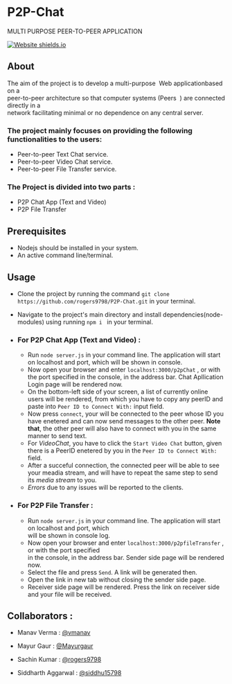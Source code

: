 # P2P-Chat

MULTI PURPOSE PEER-TO-PEER​​ APPLICATION

[![Website shields.io](https://img.shields.io/badge/nodeJS-server-green.svg)](https://github.com/rogers9798/P2P-Chat) 

## About 

The aim of the project is to develop a multi-purpose ​ Web application​ based on a <br> peer-to-peer architecture so that computer systems (​ Peers ​ ) are connected directly in a <br> network facilitating minimal or no dependence on any central server.


### The project mainly focuses on providing the following functionalities to the users:

* Peer-to-peer Text Chat service.
* Peer-to-peer Video Chat service.
* Peer-to-peer File Transfer service.


### The Project is divided into two parts :

* P2P Chat App (Text and Video)
* P2P File Transfer

## Prerequisites

* Nodejs should be installed in your system.
* An active command line/terminal.


## Usage 

* Clone the project by running the command `git clone https://github.com/rogers9798/P2P-Chat.git` in your terminal.
* Navigate to the project's main directory and install dependencies(node-modules) using running `npm i ` in your terminal. 

* ### For P2P Chat App (Text and Video) : 
    
    * Run `node server.js` in your command line. The application will start on localhost and port, which will be shown in console.
    * Now open your browser and enter `localhost:3000/p2pChat` , or with the port specified in the console, in the address bar. Chat Apllication Login page will be rendered now.
    * On the bottom-left side of your screen, a list of currently online users will be rendered, from which you have to copy any peerID and paste into `Peer ID to Connect With:` input field.
    * Now press `connect`, your will be connected to the peer whose ID you have enetered and can now send messages to the other peer. **Note that**, the other peer will also have to connect with you in the same manner to send text.
    * For *VideoChat*, you have to click the `Start Video Chat` button, given there is a PeerID enetered by you in the `Peer ID to Connect With:` field.
    * After a succeful connection, the connected peer will be able to see your meadia stream, and will have to repeat the same step to send its *media stream* to you.
    * *Errors* due to any issues will be reported to the clients.

* ### For P2P File Transfer :

    * Run `node server.js` in your command line. The application will start on localhost and port, which <br> will be shown in console log.
    * Now open your browser and enter `localhost:3000/p2pfileTransfer` , or with the port specified <br> in the console, in the address bar. Sender side page will be rendered now.
    * Select the file and press `Send`. A link will be generated then.
    * Open the link in new tab without closing the sender side page.
    * Receiver side page will be rendered. Press the link on receiver side and your file will be received.


## Collaborators :

* Manav Verma               : [@vmanav](https://github.com/vmanav)

* Mayur Gaur                : [@Mayurgaur](https://github.com/Mayurgaur)

* Sachin Kumar              : [@rogers9798](https://github.com/rogers9798) 

* Siddharth Aggarwal         : [@siddhu15798](https://github.com/siddhu15798)